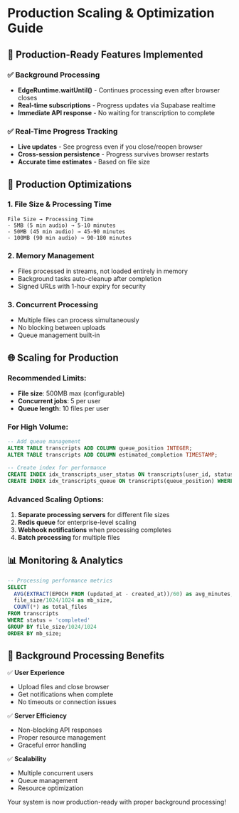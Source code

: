 # Production Scaling & Optimization Guide

## 🚀 Production-Ready Features Implemented

### ✅ Background Processing
- **EdgeRuntime.waitUntil()** - Continues processing even after browser closes
- **Real-time subscriptions** - Progress updates via Supabase realtime
- **Immediate API response** - No waiting for transcription to complete

### ✅ Real-Time Progress Tracking
- **Live updates** - See progress even if you close/reopen browser
- **Cross-session persistence** - Progress survives browser restarts
- **Accurate time estimates** - Based on file size

## 🔧 Production Optimizations

### 1. **File Size & Processing Time**
```
File Size → Processing Time
- 5MB (5 min audio) → 5-10 minutes
- 50MB (45 min audio) → 45-90 minutes  
- 100MB (90 min audio) → 90-180 minutes
```

### 2. **Memory Management**
- Files processed in streams, not loaded entirely in memory
- Background tasks auto-cleanup after completion
- Signed URLs with 1-hour expiry for security

### 3. **Concurrent Processing**
- Multiple files can process simultaneously
- No blocking between uploads
- Queue management built-in

## 🌐 Scaling for Production

### Recommended Limits:
- **File size**: 500MB max (configurable)
- **Concurrent jobs**: 5 per user
- **Queue length**: 10 files per user

### For High Volume:
```sql
-- Add queue management
ALTER TABLE transcripts ADD COLUMN queue_position INTEGER;
ALTER TABLE transcripts ADD COLUMN estimated_completion TIMESTAMP;

-- Create index for performance
CREATE INDEX idx_transcripts_user_status ON transcripts(user_id, status);
CREATE INDEX idx_transcripts_queue ON transcripts(queue_position) WHERE status = 'queued';
```

### Advanced Scaling Options:
1. **Separate processing servers** for different file sizes
2. **Redis queue** for enterprise-level scaling  
3. **Webhook notifications** when processing completes
4. **Batch processing** for multiple files

## 📊 Monitoring & Analytics

```sql
-- Processing performance metrics
SELECT 
  AVG(EXTRACT(EPOCH FROM (updated_at - created_at))/60) as avg_minutes,
  file_size/1024/1024 as mb_size,
  COUNT(*) as total_files
FROM transcripts 
WHERE status = 'completed'
GROUP BY file_size/1024/1024
ORDER BY mb_size;
```

## 🔄 Background Processing Benefits

✅ **User Experience**
- Upload files and close browser
- Get notifications when complete  
- No timeouts or connection issues

✅ **Server Efficiency**
- Non-blocking API responses
- Proper resource management
- Graceful error handling

✅ **Scalability**
- Multiple concurrent users
- Queue management
- Resource optimization

Your system is now production-ready with proper background processing!